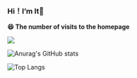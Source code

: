 ### Hi！I’m lt👋
**😆 The number of visits to the homepage**

[![](https://count.getloli.com/get/@ltttttttttttt.github.readme)](https://count.getloli.com/)

![Anurag's GitHub stats](https://github-readme-stats.vercel.app/api?username=ltttttttttttt&show_icons=true&theme=default&count_private=true&bg_color=30,9890e3,cd9cf2&title_color=000000)

![Top Langs](https://github-readme-stats.vercel.app/api/top-langs/?username=ltttttttttttt&count_private=true&layout=compact&bg_color=30,9890e3,cd9cf2&title_color=000000)

